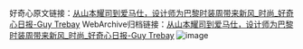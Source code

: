 好奇心原文链接：[从山本耀司到爱马仕，设计师为巴黎时装周带来新风_时尚_好奇心日报-Guy Trebay](https://www.qdaily.com/articles/5882.html)
WebArchive归档链接：[从山本耀司到爱马仕，设计师为巴黎时装周带来新风_时尚_好奇心日报-Guy Trebay](http://web.archive.org/web/20190623165556/https://www.qdaily.com/articles/5882.html)
![image](http://ww3.sinaimg.cn/large/007d5XDply1g3wj86nqfhj30u06piu0x)